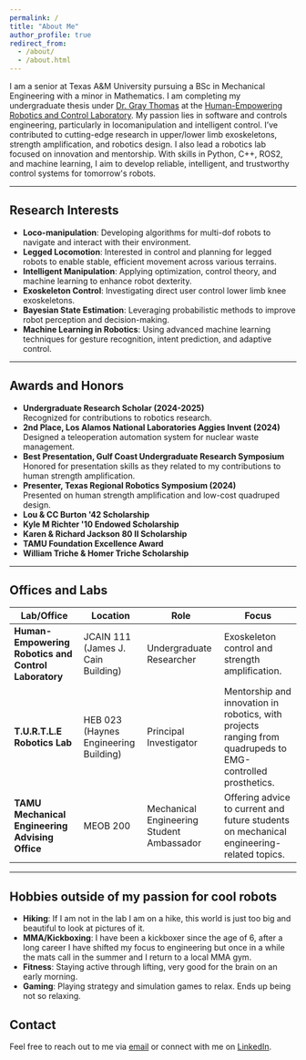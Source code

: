 ```yaml
---
permalink: /
title: "About Me"
author_profile: true
redirect_from: 
  - /about/
  - /about.html
---
```


I am a senior at Texas A&M University pursuing a BSc in Mechanical Engineering with a minor in Mathematics. I am completing my undergraduate thesis under [Dr. Gray Thomas](https://engineering.tamu.edu/mechanical/profiles/thomas-gray.html) at the [Human-Empowering Robotics and Control Laboratory](https://herc.engr.tamu.edu/). My passion lies in software and controls engineering, particularly in locomanipulation and intelligent control. I’ve contributed to cutting-edge research in upper/lower limb exoskeletons, strength amplification, and robotics design. I also lead a robotics lab focused on innovation and mentorship. With skills in Python, C++, ROS2, and machine learning, I aim to develop reliable, intelligent, and trustworthy control systems for tomorrow's robots.

---

## Research Interests

- **Loco-manipulation**: Developing algorithms for multi-dof robots to navigate and interact with their environment.
- **Legged Locomotion**: Interested in control and planning for legged robots to enable stable, efficient movement across various terrains.
- **Intelligent Manipulation**: Applying optimization, control theory, and machine learning to enhance robot dexterity.
- **Exoskeleton Control**: Investigating direct user control lower limb knee exoskeletons.
- **Bayesian State Estimation**: Leveraging probabilistic methods to improve robot perception and decision-making.
- **Machine Learning in Robotics**: Using advanced machine learning techniques for gesture recognition, intent prediction, and adaptive control.

---

## Awards and Honors

- **Undergraduate Research Scholar (2024-2025)**  
  Recognized for contributions to robotics research.
- **2nd Place, Los Alamos National Laboratories Aggies Invent (2024)**  
  Designed a teleoperation automation system for nuclear waste management.
- **Best Presentation, Gulf Coast Undergraduate Research Symposium**  
  Honored for presentation skills as they related to my contributions to human strength amplification.
- **Presenter, Texas Regional Robotics Symposium (2024)**  
  Presented on human strength amplification and low-cost quadruped design.
- **Lou & CC Burton '42 Scholarship**
- **Kyle M Richter '10 Endowed Scholarship**
- **Karen & Richard Jackson 80 II Scholarship**
- **TAMU Foundation Excellence Award**
- **William Triche & Homer Triche Scholarship**

---

## Offices and Labs

| **Lab/Office**                                     | **Location**                        | **Role**                              | **Focus**                                                                                  |
|----------------------------------------------------|-------------------------------------|---------------------------------------|--------------------------------------------------------------------------------------------|
| **Human-Empowering Robotics and Control Laboratory** | JCAIN 111 (James J. Cain Building)  | Undergraduate Researcher              | Exoskeleton control and strength amplification.                                            |
| **T.U.R.T.L.E Robotics Lab**                      | HEB 023 (Haynes Engineering Building) | Principal Investigator                | Mentorship and innovation in robotics, with projects ranging from quadrupeds to EMG-controlled prosthetics. |
| **TAMU Mechanical Engineering Advising Office**   | MEOB 200                            | Mechanical Engineering Student Ambassador | Offering advice to current and future students on mechanical engineering-related topics.   |

---


## Hobbies outside of my passion for cool robots

- **Hiking**: If I am not in the lab I am on a hike, this world is just too big and beautiful to look at pictures of it. 
- **MMA/Kickboxing**: I have been a kickboxer since the age of 6, after a long career I have shifted my focus to engineering but once in a while the mats call in the summer and I return to a local MMA gym.
- **Fitness**: Staying active through lifting, very good for the brain on an early morning.
- **Gaming**: Playing strategy and simulation games to relax. Ends up being not so relaxing.

## Contact

Feel free to reach out to me via [email](mailto:zacharybsmartt@tamu.edu) or connect with me on [LinkedIn](https://www.linkedin.com/in/zacharybsmartt/).
